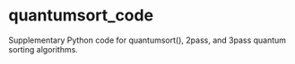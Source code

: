 # quantumsort_code
Supplementary Python code for quantumsort(), 2pass, and 3pass quantum sorting algorithms.
